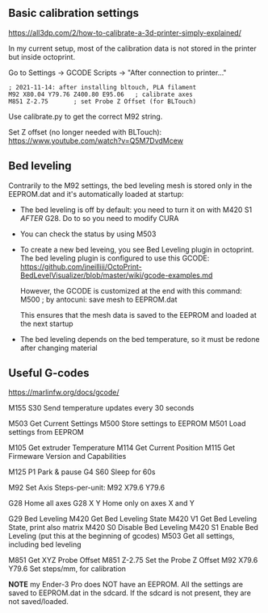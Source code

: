 Basic calibration settings
--------------------------

https://all3dp.com/2/how-to-calibrate-a-3d-printer-simply-explained/

In my current setup, most of the calibration data is not stored in the printer
but inside octoprint.

Go to Settings -> GCODE Scripts -> "After connection to printer..."

    ; 2021-11-14: after installing bltouch, PLA filament
    M92 X80.04 Y79.76 Z400.80 E95.06   ; calibrate axes
    M851 Z-2.75       ; set Probe Z Offset (for BLTouch)


Use calibrate.py to get the correct M92 string.

Set Z offset (no longer needed with BLTouch):
https://www.youtube.com/watch?v=Q5M7DvdMcew

Bed leveling
-------------

Contrarily to the M92 settings, the bed leveling mesh is stored only in the
EEPROM.dat and it's automatically loaded at startup:

  - The bed leveling is off by default: you need to turn it on with M420 S1
    *AFTER* G28. Do to so you need to modify CURA

  - You can check the status by using M503

  - To create a new bed leveing, you see Bed Leveling plugin in octoprint. The
    bed leveling plugin is configured to use this GCODE:
    https://github.com/jneilliii/OctoPrint-BedLevelVisualizer/blob/master/wiki/gcode-examples.md

    However, the GCODE is customized at the end with this command:
        M500 ; by antocuni: save mesh to EEPROM.dat

    This ensures that the mesh data is saved to the EEPROM and loaded at the
    next startup

  - The bed leveling depends on the bed temperature, so it must be redone
    after changing material



Useful G-codes
--------------

https://marlinfw.org/docs/gcode/

M155 S30 Send temperature updates every 30 seconds

M503     Get Current Settings
M500     Store settings to EEPROM
M501     Load settings from EEPROM

M105     Get extruder Temperature
M114     Get Current Position
M115     Get Firmeware Version and Capabilities

M125 P1  Park & pause
G4 S60   Sleep for 60s

M92      Set Axis Steps-per-unit: M92 X79.6 Y79.6

G28      Home all axes
G28 X Y  Home only on axes X and Y

G29      Bed Leveling
M420     Get Bed Leveling State
M420 V1  Get Bed Leveling State, print also matrix
M420 S0  Disable Bed Leveling
M420 S1  Enable Bed Leveling  (put this at the beginning of gcodes)
M503     Get all settings, including bed leveling

M851               Get XYZ Probe Offset
M851 Z-2.75        Set the Probe Z Offset
M92 X79.6 Y79.6    Set steps/mm, for calibration


**NOTE** my Ender-3 Pro does NOT have an EEPROM. All the settings are saved to
EEPROM.dat in the sdcard. If the sdcard is not present, they are not
saved/loaded.

